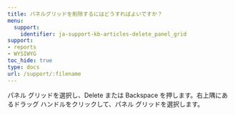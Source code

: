 ```yaml
---
title: パネルグリッドを削除するにはどうすればよいですか？
menu:
  support:
    identifier: ja-support-kb-articles-delete_panel_grid
support:
- reports
- WYSIWYG
toc_hide: true
type: docs
url: /support/:filename
---
```


パネル グリッドを選択し、Delete または Backspace を押します。右上隅にあるドラッグ ハンドルをクリックして、パネル グリッドを選択します。